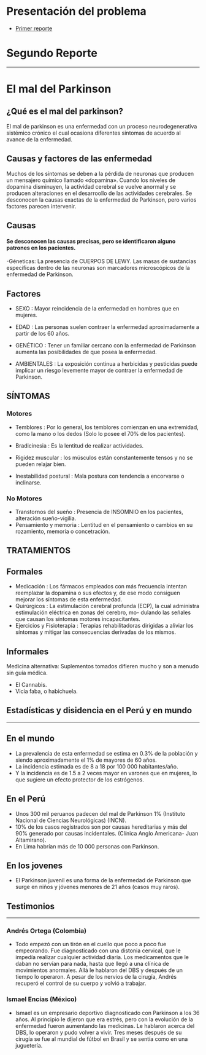 # Presentación del problema
- [Primer reporte](https://ruizmedranoj.wixsite.com/grupo11)
# Segundo Reporte
---------

# El mal del Parkinson
##  ¿Qué es el mal del parkinson?
El mal de parkinson  es una enfermedad  con un proceso neurodegenerativa sistémico crónico el cual ocasiona diferentes sintomas de acuerdo al avance de la enfermedad.
## Causas y factores  de las enfermedad
Muchos de los síntomas se deben a la pérdida de neuronas que producen un mensajero químico llamado «dopamina». Cuando los niveles de dopamina disminuyen, la actividad cerebral se vuelve anormal y se producen alteraciones en el desarroollo de las actividades cerebrales. Se desconocen la causas exactas  de la enfermedad de Parkinson, pero varios factores parecen intervenir.
## Causas
####  Se desconocen las causas precisas, pero se identificaron alguno  patrones en los pacientes.

 -Géneticas:
 La presencia de CUERPOS DE LEWY. Las masas de sustancias específicas dentro de las neuronas son marcadores microscópicos de la enfermedad de Parkinson.
 
## Factores 

 
  - SEXO : Mayor reincidencia  de la enfermedad en hombres que en mujeres. 
  
  - EDAD : Las personas suelen contraer la enfermedad aproximadamente a partir de los 60 años.
  
  - GENÉTICO : Tener un familiar cercano con la enfermedad de Parkinson aumenta las posibilidades de que posea la enfermedad. 
  
  - AMBIENTALES : La exposición continua a herbicidas y pesticidas puede implicar un riesgo levemente mayor de contraer la enfermedad de Parkinson.
  
## SÍNTOMAS 

### Motores
 - Temblores :  Por lo general, los temblores comienzan en una extremidad, como la mano o los dedos (Solo lo posee el 70% de los pacientes). 
 
 - Bradicinesia :  Es la  lentitud de realizar actividades.
 
 - Rigidez muscular : los músculos están constantemente tensos y no se pueden relajar bien.
 
 - Inestabilidad postural :  Mala postura con tendencia a encorvarse o inclinarse.
 
### No Motores
  
 - Transtornos del sueño : Presencia de INSOMNIO en los pacientes, alteración sueño-vigilia.
 - Pensamiento y memoria : Lentitud en el pensamiento o cambios en su rozamiento, memoria o concetración.
  
## TRATAMIENTOS 
## Formales
 - Medicación : Los fármacos empleados con más frecuencia intentan reemplazar la dopamina o sus efectos y, de ese modo consiguen                         mejorar los síntomas de esta enfermedad.  
 - Quirúrgicos : La estimulación cerebral profunda (ECP), la  cual administra estimulación eléctrica en zonas del cerebro, mo-
                   dulando las señales que causan los síntomas motores incapacitantes. 
 - Ejercicios y Fisioterapia : Terapias rehabilitadoras dirigidas a aliviar los síntomas y mitigar las consecuencias derivadas de los                                   mismos. 
    
    
## Informales 
   Medicina alternativa: Suplementos tomados difieren mucho y son a menudo sin guía médica. 
   - El Cannabis.
   - Vicia faba, o habichuela.
         
## Estadísticas y disidencia en el Perú  y en  mundo  
---------
 
## En el mundo

   - La prevalencia de esta enfermedad se estima en 0.3% de la población y siendo aproximadamente el 1% de mayores de 60 años.
   - La incidencia estimada es de 8 a 18 por 100 000 habitantes/año.
   - Y la incidencia es de 1.5 a 2 veces mayor en varones que en mujeres, lo que sugiere un efecto protector de los estrógenos.
  
## En el Perú

   - Unos 300 mil peruanos padecen del mal de Parkinson 1%  (Instituto Nacional de Ciencias Neurológicas) (INCN).
   - 10% de los casos registrados son por causas hereditarias y más del 90% generado por causas incidentales. (Clínica Anglo Americana-       Juan Altamirano).
   - En Lima habrían más de 10 000 personas con Parkinson. 
    
## En los jovenes

   - El Parkinson juvenil es una forma de la enfermedad de Parkinson que surge en niños y jóvenes menores de 21 años (casos muy raros).
   
## Testimonios
---------
  
### Andrés Ortega (Colombia)

   - Todo empezó con un tirón en el cuello que poco a poco fue empeorando. Fue diagnosticado con una distonia cervical, que le impedía       realizar cualquier actividad diaria. Los medicamentos que le daban no servían para nada, hasta que llegó a una clínica de               movimientos anormales. Allá le hablaron del DBS y después de un tiempo lo operaron. A pesar de los nervios de la cirugía, Andrés         recuperó el control de su cuerpo y volvió a trabajar.
    
### Ismael Encías (México)

   - Ismael es un empresario deportivo diagnosticado con Parkinson a los 36 años. Al principio le dijeron que era estrés, pero con la        evolución de la enfermedad fueron aumentando las medicinas. Le hablaron acerca del DBS, lo operaron y pudo volver a vivir. Tres          meses después de su cirugía se fue al mundial de fútbol en Brasil y se sentía como en una juguetería.
    

  
  
  
 
 
    
